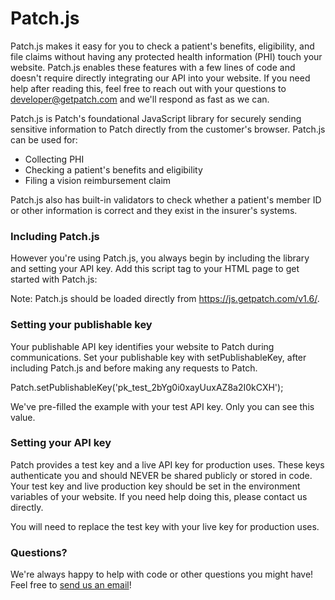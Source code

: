 # Patch.js

Patch.js makes it easy for you to check a patient's benefits, eligibility, and file claims without having any protected health information (PHI) touch your website. Patch.js enables these features with a few lines of code and doesn't require directly integrating our API into your website. If you need help after reading this, feel free to reach out with your questions to developer@getpatch.com and we'll respond as fast as we can. 


Patch.js is Patch's foundational JavaScript library for securely sending sensitive information to Patch directly from the customer's browser. Patch.js can be used for:

- Collecting PHI
- Checking a patient's benefits and eligibility
- Filing a vision reimbursement claim

Patch.js also has built-in validators to check whether a patient's member ID or other information is correct and they exist in the insurer's systems. 

### Including Patch.js

However you're using Patch.js, you always begin by including the library and setting your API key. Add this script tag to your HTML page to get started with Patch.js:

<script type="text/javascript" src="https://js.getpatch.com/v1.6/"></script>

Note: Patch.js should be loaded directly from https://js.getpatch.com/v1.6/.

### Setting your publishable key

Your publishable API key identifies your website to Patch during communications. Set your publishable key with setPublishableKey, after including Patch.js and before making any requests to Patch.

Patch.setPublishableKey('pk_test_2bYg0i0xayUuxAZ8a2I0kCXH');

We've pre-filled the example with your test API key. Only you can see this value.

### Setting your API key

Patch provides a test key and a live API key for production uses. These keys authenticate you and should NEVER be shared publicly or stored in code. Your test key and live production key should be set in the environment variables of your website. If you need help doing this, please contact us directly. 

You will need to replace the test key with your live key for production uses. 


### Questions?

We're always happy to help with code or other questions you might have! Feel free to [send us an email](developer@getpatch.com)!